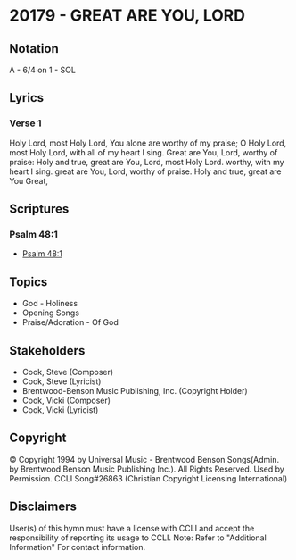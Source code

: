 # 20179 - GREAT ARE YOU, LORD

## Notation

A - 6/4 on 1 - SOL

## Lyrics

### Verse 1

Holy Lord, most Holy Lord, You alone are worthy of my praise; O Holy Lord, most Holy Lord, with all of my heart I sing. Great are You, Lord, worthy of praise: Holy and true, great are You, Lord, most Holy Lord. worthy,  with my heart I sing. great are You, Lord, worthy of praise. Holy and true, great are You Great, 


## Scriptures

### Psalm 48:1

- [Psalm 48:1](https://www.biblegateway.com/passage/?search=Psalm%2048%3A1)


## Topics

- God - Holiness
- Opening Songs
- Praise/Adoration - Of God

## Stakeholders

- Cook, Steve (Composer)
- Cook, Steve (Lyricist)
- Brentwood-Benson Music Publishing, Inc. (Copyright Holder)
- Cook, Vicki (Composer)
- Cook, Vicki (Lyricist)

## Copyright

© Copyright 1994 by Universal Music - Brentwood Benson Songs(Admin. by Brentwood Benson Music Publishing Inc.). All Rights Reserved. Used by Permission. CCLI Song#26863
(Christian Copyright Licensing International)

## Disclaimers

User(s) of this hymn must have a license with CCLI and accept the responsibility of reporting its usage to CCLI.
Note: Refer to "Additional Information" For contact information.

